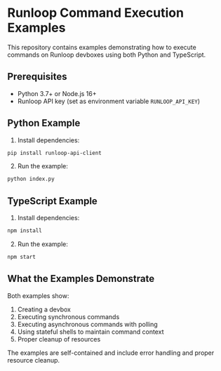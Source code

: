 # Runloop Command Execution Examples

This repository contains examples demonstrating how to execute commands on Runloop devboxes using both Python and TypeScript.

## Prerequisites

- Python 3.7+ or Node.js 16+
- Runloop API key (set as environment variable `RUNLOOP_API_KEY`)

## Python Example

1. Install dependencies:
```bash
pip install runloop-api-client
```

2. Run the example:
```bash
python index.py
```

## TypeScript Example

1. Install dependencies:
```bash
npm install
```

2. Run the example:
```bash
npm start
```

## What the Examples Demonstrate

Both examples show:
1. Creating a devbox
2. Executing synchronous commands
3. Executing asynchronous commands with polling
4. Using stateful shells to maintain command context
5. Proper cleanup of resources

The examples are self-contained and include error handling and proper resource cleanup.